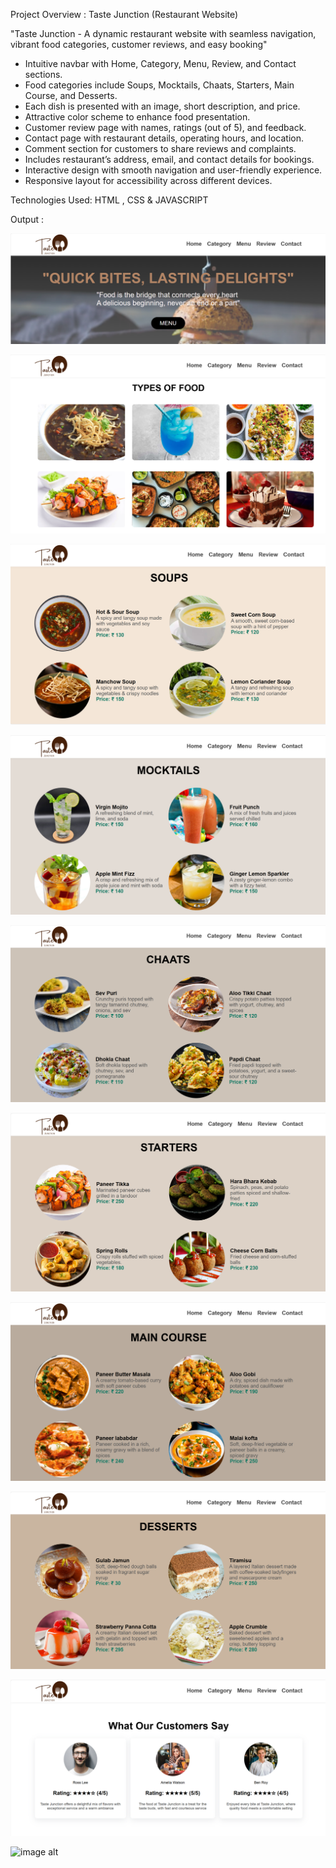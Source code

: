 Project Overview : Taste Junction (Restaurant Website)

"Taste Junction - A dynamic restaurant website with seamless navigation, vibrant food categories, customer reviews, and easy booking"


* Intuitive navbar with Home, Category, Menu, Review, and Contact sections.
* Food categories include Soups, Mocktails, Chaats, Starters, Main Course, and Desserts.
* Each dish is presented with an image, short description, and price.
* Attractive color scheme to enhance food presentation.
* Customer review page with names, ratings (out of 5), and feedback.
* Contact page with restaurant details, operating hours, and location.
* Comment section for customers to share reviews and complaints.
* Includes restaurant’s address, email, and contact details for bookings.
* Interactive design with smooth navigation and user-friendly experience.
* Responsive layout for accessibility across different devices.


Technologies Used: HTML , CSS & JAVASCRIPT 


Output : 

![image alt](https://github.com/ayushmoudekar/Taste-Junction/blob/1b3e5af0b5bf9d4f0dbe7331b1c85ccd25f85608/Output/Output%201.png)

![image alt](https://github.com/ayushmoudekar/Taste-Junction/blob/1b3e5af0b5bf9d4f0dbe7331b1c85ccd25f85608/Output/Output%202.png)

![image alt](https://github.com/ayushmoudekar/Taste-Junction/blob/1b3e5af0b5bf9d4f0dbe7331b1c85ccd25f85608/Output/Output%203.png)

![image alt](https://github.com/ayushmoudekar/Taste-Junction/blob/1b3e5af0b5bf9d4f0dbe7331b1c85ccd25f85608/Output/Output%204.png)

![image alt](https://github.com/ayushmoudekar/Taste-Junction/blob/1b3e5af0b5bf9d4f0dbe7331b1c85ccd25f85608/Output/Output%205.png)

![image alt](https://github.com/ayushmoudekar/Taste-Junction/blob/1b3e5af0b5bf9d4f0dbe7331b1c85ccd25f85608/Output/Output%206.png)

![image alt](https://github.com/ayushmoudekar/Taste-Junction/blob/1b3e5af0b5bf9d4f0dbe7331b1c85ccd25f85608/Output/Output%207.png)

![image alt](https://github.com/ayushmoudekar/Taste-Junction/blob/1b3e5af0b5bf9d4f0dbe7331b1c85ccd25f85608/Output/Output%208.png)

![image alt](https://github.com/ayushmoudekar/Taste-Junction/blob/1b3e5af0b5bf9d4f0dbe7331b1c85ccd25f85608/Output/Output%209.png)

![image alt](https://github.com/ayushmoudekar/Taste-Junction/blob/1b3e5af0b5bf9d4f0dbe7331b1c85ccd25f85608/Output/Output%210.png)
